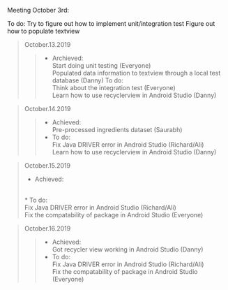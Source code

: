 Meeting October 3rd: 



  
To do:
  Try to figure out how to implement unit/integration test
  Figure out how to populate textview 
  
>October.13.2019 
>>* Archieved:
>><br/>Start doing unit testing (Everyone) 
>><br/>Populated data information to textview through a local test database (Danny) 
>>To do:
>><br/>Think about the integration test (Everyone) 
>><br/>Learn how to use recyclerview in Android Studio (Danny) 
 
>October.14.2019 
>>* Achieved: 
>><br/>Pre-processed ingredients dataset (Saurabh) 
>>* To do: 
>><br/>Fix Java DRIVER error in Android Studio (Richard/Ali) 
>><br/>Learn how to use recyclerview in Android Studio (Danny) 
  
>October.15.2019 
>* Achieved: 
><br/>
>* To do: 
><br/>Fix Java DRIVER error in Android Studio (Richard/Ali) 
><br/>Fix the compatability of package in Android Studio (Everyone) 
  
>October.16.2019 
>>* Achieved: 
>><br/>Got recycler view working in Android Studio (Danny)
>>* To do: 
>><br/>Fix Java DRIVER error in Android Studio (Richard/Ali) 
>><br/>Fix the compatability of package in Android Studio (Everyone) 

    

<!--- Template
>October..2019 
>>* Achieved: 
>><br/>
>>* To do: 
>><br/>
>><br/>
--->
